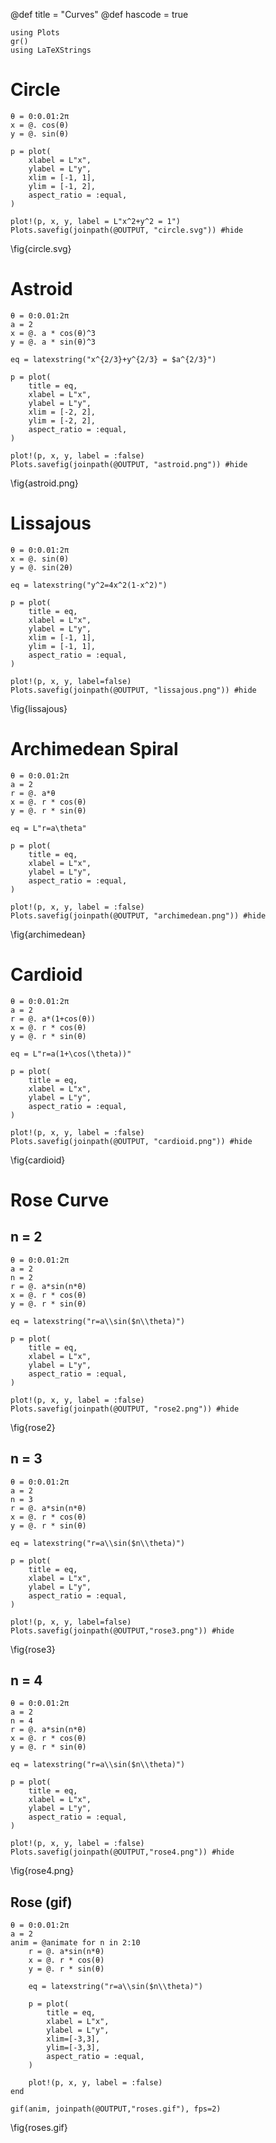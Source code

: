 @def title = "Curves"
@def hascode = true

```julia:prepare
using Plots
gr()
using LaTeXStrings
```

# Circle


```julia:circle
θ = 0:0.01:2π
x = @. cos(θ)
y = @. sin(θ)

p = plot(
    xlabel = L"x",
    ylabel = L"y",
    xlim = [-1, 1],
    ylim = [-1, 2],
    aspect_ratio = :equal,
)

plot!(p, x, y, label = L"x^2+y^2 = 1")
Plots.savefig(joinpath(@OUTPUT, "circle.svg")) #hide
```

\fig{circle.svg}

# Astroid


```julia:astroid
θ = 0:0.01:2π
a = 2
x = @. a * cos(θ)^3
y = @. a * sin(θ)^3

eq = latexstring("x^{2/3}+y^{2/3} = $a^{2/3}")

p = plot(
    title = eq,
    xlabel = L"x",
    ylabel = L"y",
    xlim = [-2, 2],
    ylim = [-2, 2],
    aspect_ratio = :equal,
)

plot!(p, x, y, label = :false)
Plots.savefig(joinpath(@OUTPUT, "astroid.png")) #hide
```

\fig{astroid.png}

# Lissajous


```julia:lissajous
θ = 0:0.01:2π
x = @. sin(θ)
y = @. sin(2θ)

eq = latexstring("y^2=4x^2(1-x^2)")

p = plot(
    title = eq,
    xlabel = L"x",
    ylabel = L"y",
    xlim = [-1, 1],
    ylim = [-1, 1],
    aspect_ratio = :equal,
)

plot!(p, x, y, label=false)
Plots.savefig(joinpath(@OUTPUT, "lissajous.png")) #hide
```

\fig{lissajous}

# Archimedean Spiral


```julia:archimedean
θ = 0:0.01:2π
a = 2
r = @. a*θ
x = @. r * cos(θ)
y = @. r * sin(θ)

eq = L"r=a\theta"

p = plot(
    title = eq,
    xlabel = L"x",
    ylabel = L"y",
    aspect_ratio = :equal,
)

plot!(p, x, y, label = :false)
Plots.savefig(joinpath(@OUTPUT, "archimedean.png")) #hide
```

\fig{archimedean}

# Cardioid


```julia:cardioid
θ = 0:0.01:2π
a = 2
r = @. a*(1+cos(θ))
x = @. r * cos(θ)
y = @. r * sin(θ)

eq = L"r=a(1+\cos(\theta))"

p = plot(
    title = eq,
    xlabel = L"x",
    ylabel = L"y",
    aspect_ratio = :equal,
)

plot!(p, x, y, label = :false)
Plots.savefig(joinpath(@OUTPUT, "cardioid.png")) #hide
```

\fig{cardioid}

# Rose Curve

## n = 2


```julia:rose2
θ = 0:0.01:2π
a = 2
n = 2
r = @. a*sin(n*θ)
x = @. r * cos(θ)
y = @. r * sin(θ)

eq = latexstring("r=a\\sin($n\\theta)")

p = plot(
    title = eq,
    xlabel = L"x",
    ylabel = L"y",
    aspect_ratio = :equal,
)

plot!(p, x, y, label = :false)
Plots.savefig(joinpath(@OUTPUT, "rose2.png")) #hide
```

\fig{rose2}


## n = 3


```julia:rose3
θ = 0:0.01:2π
a = 2
n = 3
r = @. a*sin(n*θ)
x = @. r * cos(θ)
y = @. r * sin(θ)

eq = latexstring("r=a\\sin($n\\theta)")

p = plot(
    title = eq,
    xlabel = L"x",
    ylabel = L"y",
    aspect_ratio = :equal,
)

plot!(p, x, y, label=false)
Plots.savefig(joinpath(@OUTPUT,"rose3.png")) #hide
```

\fig{rose3}

## n = 4


```julia:rose4
θ = 0:0.01:2π
a = 2
n = 4
r = @. a*sin(n*θ)
x = @. r * cos(θ)
y = @. r * sin(θ)

eq = latexstring("r=a\\sin($n\\theta)")

p = plot(
    title = eq,
    xlabel = L"x",
    ylabel = L"y",
    aspect_ratio = :equal,
)

plot!(p, x, y, label = :false)
Plots.savefig(joinpath(@OUTPUT,"rose4.png")) #hide
```

\fig{rose4.png}

## Rose (gif)


```julia:roses
θ = 0:0.01:2π
a = 2
anim = @animate for n in 2:10
    r = @. a*sin(n*θ)
    x = @. r * cos(θ)
    y = @. r * sin(θ)

    eq = latexstring("r=a\\sin($n\\theta)")

    p = plot(
        title = eq,
        xlabel = L"x",
        ylabel = L"y",
        xlim=[-3,3],
        ylim=[-3,3],
        aspect_ratio = :equal,
    )

    plot!(p, x, y, label = :false)
end

gif(anim, joinpath(@OUTPUT,"roses.gif"), fps=2)
```

\fig{roses.gif}
